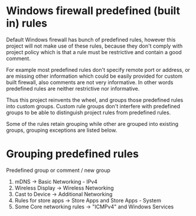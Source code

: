 
# Windows firewall predefined (built in) rules

Default Windows firewall has bunch of predefined rules,
however this project will not make use of these rules,
because they don't comply with project policy which is that a rule must be
restrictive and contain a good comment.

For example most predefined rules don't specify remote port or address,
or are missing other information which
could be easily provided for custom built firewall, also comments are not very informative.
In other words predefined rules are neither restrictive nor informative.

Thus this project reinvents the wheel, and groups those predefined rules into custom groups.
Custom rule groups don't interfere with predefined groups to be able to distinguish project rules
from predefined rules.

Some of the rules retain grouping while other are grouped into existing groups, grouping exceptions
are listed below.

# Grouping predefined rules

Predefined group or comment / new group

1. mDNS -> Basic Networking - IPv4
2. Wireless Display -> Wireless Networking
3. Cast to Device -> Additional Networking
4. Rules for store apps -> Store Apps and Store Apps - System
5. Some Core networking rules -> "ICMPv4" and Windows Services
